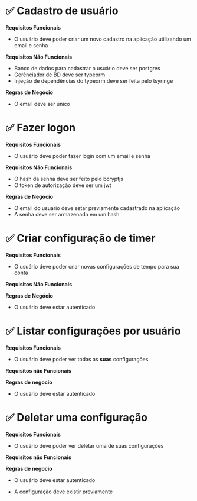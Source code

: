# ✅️ Cadastro de usuário

**Requisitos Funcionais**

- O usuário deve poder criar um novo cadastro na aplicação utilizando um email e senha

**Requisitos Não Funcionais**

- Banco de dados para cadastrar o usuário deve ser postgres
- Gerênciador de BD deve ser typeorm
- Injeção de dependências do typeorm deve ser feita pelo tsyringe

**Regras de Negócio**

- O email deve ser único

# ✅️ Fazer logon

**Requisitos Funcionais**

- O usuário deve poder fazer login com um email e senha

**Requisitos Não Funcionais**

- O hash da senha deve ser feito pelo bcryptjs
- O token de autorização deve ser um jwt

**Regras de Negócio**

- O email do usuário deve estar previamente cadastrado na aplicação
- A senha deve ser armazenada em um hash

# ✅️ Criar configuração de timer

**Requisitos Funcionais**

- O usuário deve poder criar novas configurações de tempo para sua conta

**Requisitos Não Funcionais**

**Regras de Negócio**

- O usuário deve estar autenticado

# ✅️ Listar configurações por usuário

**Requisitos Funcionais**

- O usuário deve poder ver todas as **suas** configurações

**Requisitos não Funcionais**

**Regras de negocio**

- O usuário deve estar autenticado

# ✅️ Deletar uma configuração

**Requisitos Funcionais**

- O usuário deve poder ver deletar uma de suas configurações

**Requisitos não Funcionais**

**Regras de negocio**

- O usuário deve estar autenticado

- A configuração deve existir previamente
